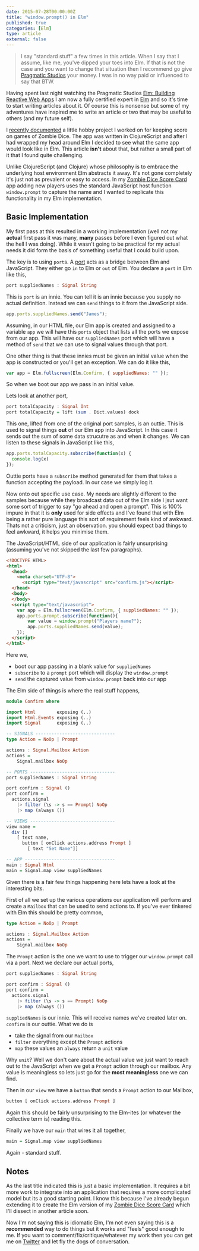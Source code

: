 ```yaml
---
date: 2015-07-28T00:00:00Z
title: "window.prompt() in Elm"
published: true
categories: [Elm]
type: article
external: false
---
```


> I say "standard stuff" a few times in this article. When I say that I assume, like me, you've dipped your toes into Elm.  If that is not the case and you want to change that situation then I recommend go give [Pragmatic Studios](https://pragmaticstudio.com/elm) your money. I was in no way paid or influenced to say that BTW.

Having spent last night watching the Pragmatic Studios [Elm: Building Reactive Web Apps](https://pragmaticstudio.com/elm) I am now a fully certified expert in [Elm](http://elm-lang.org) and so it's time to start writing articles about it.  Of course this is nonsense but some of my adventures have inspired me to write an article or two that may be useful to others (and my future self).

I [recently documented](https://yobriefca.se/blog/2015/07/20/zombie-dice-score-card-with-reagent/) a little hobby project I worked on for keeping score on games of Zombie Dice.  The app was written in ClojureScript and after I had wrapped my head around Elm I decided to see what the same app would look like in Elm.  This article __isn't__ about that, but rather a small part of it that I found quite challenging.

Unlike ClojureScript (and Clojure) whose philosophy is to embrace the underlying host environment Elm abstracts it away.  It's not gone completely it's just not as prevalent or easy to access.  In my [Zombie Dice Score Card](https://yobriefca.se/zombie-dice/) app adding new players uses the standard JavaScript host function `window.prompt` to capture the name and I wanted to replicate this functionality in my Elm implementation.

## Basic Implementation

My first pass at this resulted in a working implementation (well not my __actual__ first pass it was many, __many__ passes before I even figured out what the hell I was doing).  While it wasn't going to be practical for my actual needs it did form the basis of something useful that I could build upon.

The key is to using `port`s.  A [port](http://elm-lang.org/guide/interop#ports) acts as a bridge between Elm and JavaScript.  They either go `in` to Elm or `out` of Elm.  You declare a `port` in Elm like this,

```haskell
port suppliedNames : Signal String
```  

This is `port` is an innie.  You can tell it is an innie because you supply no actual definition.  Instead we can `send` things to it from the JavaScript side.

```javascript
app.ports.suppliedNames.send("James");
```

Assuming, in our HTML file, our Elm app is created and assigned to a variable `app` we will have this `ports` object that lists all the ports we expose from our app.  This will have our `suppliedNames` port which will have a method of `send` that we can use to signal values through that port.

One other thing is that these innies must be given an initial value when the app is constructed or you'll get an exception. We can do it like this,

```javascript
var app = Elm.fullscreen(Elm.Confirm, { suppliedNames: "" });
```

So when we boot our app we pass in an initial value.

Lets look at another port,

```haskell
port totalCapacity : Signal Int
port totalCapacity = lift (sum . Dict.values) dock
```

This one, lifted from one of the original port samples, is an outtie.  This is used to signal things __out__ of our Elm app into JavaScript.  In this case it sends out the sum of some data strucutre as and when it changes.  We can listen to these signals in JavaScript like this,

```javascript
app.ports.totalCapacity.subscribe(function(x) { 
  console.log(x) 
});
```

Outtie ports have a `subscribe` method generated for them that takes a function accepting the payload.  In our case we simply log it.

Now onto out specific use case.  My needs are slightly different to the samples because while they broadcast data out of the Elm side I jsut want some sort of trigger to say "go ahead and open a prompt".  This is 100% impure in that it is __only__ used for side effects and I've found that with Elm being a rather pure language this sort of requirement feels kind of awkward.  Thats not a criticism, just an observation. you should expect bad things to feel awkward, it helps you minimise them.

The JavaScript/HTML side of our application is fairly unsurprising (assuming you've not skipped the last few paragraphs).

```html
<!DOCTYPE HTML>
<html>
  <head>
    <meta charset="UTF-8">
  	  <script type="text/javascript" src="confirm.js"></script>
  </head>
  <body>
  </body>
  <script type="text/javascript">
    var app = Elm.fullscreen(Elm.Confirm, { suppliedNames: "" });
    app.ports.prompt.subscribe(function(){
        var value = window.prompt("Players name?");
        app.ports.suppliedNames.send(value);
    });
  </script>
</html>
```

Here we, 

- boot our app passing in a blank value for `suppliedNames`
- `subscribe` to a `prompt` port which will display the `window.prompt`
- `send` the captured value from `window.prompt` back into our app

The Elm side of things is where the real stuff happens,

```haskell
module Confirm where

import Html        exposing (..)
import Html.Events exposing (..)
import Signal      exposing (..)

-- SIGNALS ------------------------------
type Action = NoOp | Prompt

actions : Signal.Mailbox Action
actions =
    Signal.mailbox NoOp

-- PORTS --------------------------------
port suppliedNames : Signal String

port confirm : Signal ()
port confirm =
  actions.signal
    |> filter (\s -> s == Prompt) NoOp
    |> map (always ())

-- VIEWS --------------------------------
view name =
  div []
    [ text name,
      button [ onClick actions.address Prompt ]
        [ text "Set Name"]]

-- APP ----------------------------------
main : Signal Html
main = Signal.map view suppliedNames
```

Given there is a fair few things happening here lets have a look at the interesting bits.

First of all we set up the various operations our application will perform and create a `Mailbox` that can be used to send actions to.  If you've ever tinkered with Elm this should be pretty common,

```haskell
type Action = NoOp | Prompt

actions : Signal.Mailbox Action
actions =
    Signal.mailbox NoOp
```

The `Prompt` action is the one we want to use to trigger our `window.prompt` call via a port.  Next we declare our actual ports,

```haskell
port suppliedNames : Signal String

port confirm : Signal ()
port confirm =
  actions.signal
    |> filter (\s -> s == Prompt) NoOp
    |> map (always ())
```

`suppliedNames` is our innie.  This will receive names we've created later on.  `confirm` is our outtie.  What we do is 

- take the signal from our `Mailbox`
- `filter` everything except the `Prompt` actions
- `map` these values an `always` return a `unit` value

Why `unit`?  Well we don't care about the actual value we just want to reach out to the JavaScript when we get a `Prompt` action through our mailbox.  Any value is meaningless so lets just go for the __most meaningless__ one we can find.

Then in our `view` we have a `button` that sends a `Prompt` action to our Mailbox,

```haskell
button [ onClick actions.address Prompt ]
```

Again this should be fairly unsurprising to the Elm-ites (or whatever the collective term is) reading this.

Finally we have our `main` that wires it all together,

```haskell
main = Signal.map view suppliedNames
```

Again - standard stuff.

## Notes

As the last title indicated this is just a basic implementation.  It requires a bit more work to integrate into an application that requires a more complicated model but its a good starting point.  I know this because I've already begun extending it to create the Elm version of my [Zombie Dice Score Card](https://yobriefca.se/zombie-dice/) which I'll dissect in another article soon.

Now I'm not saying this is idiomatic Elm, I'm not even saying this is a __recommended__ way to do things but it works and "feels" good enough to me.  If you want to comment/fix/critique/whatever my work then you can get me on [Twitter](https://twitter.com/kouphax) and let fly the dogs of conversation.
